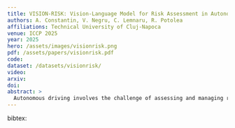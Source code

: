 ```yaml
---
title: VISION-RISK: Vision-Language Model for Risk Assessment in Autonomous Driving
authors: A. Constantin, V. Negru, C. Lemnaru, R. Potolea
affiliations: Technical University of Cluj-Napoca
venue: ICCP 2025
year: 2025
hero: /assets/images/visionrisk.png
pdf: /assets/papers/visionrisk.pdf
code:
dataset: /datasets/visionrisk/
video:
arxiv:
doi:
abstract: >
  Autonomous driving involves the challenge of assessing and managing risks in complex environments. One approach for addressing this is the use of human-readable explanations of risk-related tasks to support justification of driving behavior. In this paper, we introduce VISION-RISK, a vision-language model (VLM) designed for risk assessment in autonomous driving using a lightweight architecture, optimized for deployment on edge devices. To train the model, we developed a custom dataset combining real-world driving scenarios from Honda Driving Dataset and extreme high-risk cases from Car Crash Dataset, augmented with synthetic annotations using Dolphins and refined via DeepSeek-V3. VISION-RISK stands out through three key characteristics: the integration of danger level classification with natural language explanation generation, a lightweight architecture optimized for deployment on resource-constrained devices, and a focus on safety through risk assessment to support trust in autonomous driving.
---
```

bibtex: